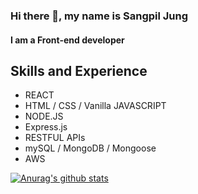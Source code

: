 ### Hi there 👋, my name is Sangpil Jung
#### I am a Front-end developer

## Skills and Experience 

* REACT  
* HTML / CSS / Vanilla JAVASCRIPT
* NODE.JS
* Express.js 
* RESTFUL APIs
* mySQL / MongoDB / Mongoose 
* AWS


[![Anurag's github stats](https://github-readme-stats.vercel.app/api?username=Thinkteam20)](https://github.com/anuraghazra/github-readme-stats)






